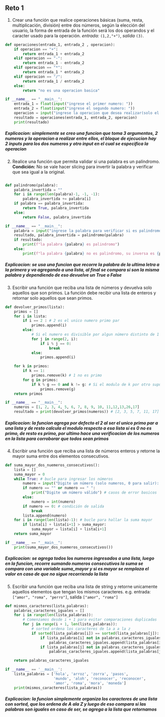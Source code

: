 ## Reto 1

1. Crear una función que realice operaciones básicas (suma, resta, multiplicación, división) entre dos números, según la elección del usuario, la forma de entrada de la función será los dos operandos y el caracter usado para la operación. *entrada:* `(1,2,"+")`, *salida* `(3)`.

```python
def operaciones(entrada_1, entrada_2 , operacion):
    if operacion == "+":
        return entrada_1 + entrada_2
    elif operacion == "-":
        return entrada_1 - entrada_2
    elif operacion == "*":
        return entrada_1 * entrada_2
    elif operacion == "/":
        return entrada_1 / entrada_2
    else:
        return "no es una operacion basica"

if __name__ == "__main__":
    entrada_1 = float(input("ingrese el primer numero: "))
    entrada_2 = float(input("ingrese el segundo numero: "))
    operacion = input("ingrese la operacion que desea realizar(solo el simbolo +, -, *, /): ")
    resultado = operaciones(entrada_1, entrada_2, operacion)
    print(resultado)
```
##### Explicacion: simplemente se creo una funcion que toma 3 argumentos, 2 numeros y la operacion a realizar entre ellos, el bloque de ejecucion hay 2 inputs para los dos numeros y otro input en el cual se especifica la operacion
  
2. Realice una función que permita validar si una palabra es un palíndromo. **Condición:** No se vale hacer slicing para invertir la palabra y verificar que sea igual a la original.

```python

def palindromo(palabra):
    palabra_invertida = ""
    for i in range(len(palabra)-1, -1, -1):
        palabra_invertida += palabra[i]
    if palabra == palabra_invertida:
        return True, palabra_invertida
    else:
        return False, palabra_invertida

if __name__ == "__main__":
    palabra = input("ingrese la palabra para verificar si es palindromo: ")
    resultado, palabra_invertida = palindromo(palabra)
    if resultado:
        print(f"la palabra {palabra} es palindromo")
    else:
        print(f"la palabra {palabra} no es palindromo, su inversa es {palabra_invertida}")
```
##### Explicacion: se usa una funcion que recorre la palabra de la ultima letra a la primera y va agregando a una lista, al final se compara si son la misma palabra y dependiendo de eso devuelve un True o False

3. Escribir una función que reciba una lista de números y devuelva solo aquellos que son primos. La función debe recibir una lista de enteros y retornar solo aquellos que sean primos.
```python
def devolver_primos(lista):
    primos = []
    for i in lista: 
        if i == 2 : # 2 es el unico numero primo par
            primos.append(i)
        else:
            # Si el numero es divisible por algun número distinto de 1 y de si mismo, no es primo
            for j in range(2, i): 
                if i % j == 0:
                    break
            else:
                primos.append(i)   

    for k in primos:
        if k == 1:
            primos.remove(k) # 1 no es primo
        for g in primos:
            if k % g == 0 and k != g: # Si el modulo de k por otro supuesto primo es 0, no es primo
                primos.remove(g)
    return primos

if __name__ == "__main__":
    numeros = [1, 2, 3, 4, 5, 6, 7, 8, 9, 10, 11,12,13,26,17]
    resultado = print(devolver_primos(numeros)) # [2, 3, 5, 7, 11, 17]
```
##### Explicacion: la funcion agrega por defecto el 2 al ser el unico primo par a una lista y de resto calcula el modulo respecto a esa lista si es 0 no es primo, de resto es primo, por ultimo hace una verificacion de los numeros en la lista para corroborar que todos sean primos

4. Escribir una función que reciba una lista de números enteros y retorne la mayor suma entre dos elementos consecutivos.
```python
def suma_mayor_dos_nuemeros_consecutivos():
    lista = []
    suma_mayor = 0
    while True: # bucle para ingresar los números
        numero = input("Digite um número (solo numeros, 0 para salir): ")
        if numero == "" or numero == " ":
            print("Digite um número válido") # casos de error basicos
        else:
            numero = int(numero)
        if numero == 0: # condición de salida
            break
        lista.append(numero)
    for i in range(len(lista)-1): # bucle para hallar la suma mayor
        if lista[i] + lista[i+1] > suma_mayor:
            suma_mayor = lista[i] + lista[i+1]
    return suma_mayor

if __name__ == "__main__":
    print(suma_mayor_dos_nuemeros_consecutivos())

```
##### Explicacion: se agrega todos los numeros ingresados a una lista, luego en la funcion, recorre sumando numeros consecutivos la suma se compara con una variable suma_mayor y si es mayor se remplaza el valor en caso de que no sigue recorriendo la lista

5. Escribir una función que reciba una lista de string y retorne unicamente aquellos elementos que tengan los mismos caracteres. e.g. entrada: `["amor", "roma", "perro"]`, salida `["amor", "roma"]`
```python
def mismos_caracteres(lista_palabras):
    palabras_caracteres_iguales = []
    for i in range(len(lista_palabras)):
        # Comenzamos desde i + 1 para evitar comparaciones duplicadas
        for j in range(i + 1, len(lista_palabras)): 
            # sorted ordena los caracteres de la a a la z
            if sorted(lista_palabras[i]) == sorted(lista_palabras[j]):
                if lista_palabras[i] not in palabras_caracteres_iguales:
                    palabras_caracteres_iguales.append(lista_palabras[i])
                if lista_palabras[j] not in palabras_caracteres_iguales:
                    palabras_caracteres_iguales.append(lista_palabras[j])

    return palabras_caracteres_iguales

if __name__ == '__main__':
    lista_palabras = ['hola', 'arroz', 'zorra', 'pasos', 
                      'mundo', 'aloh', 'reconocer', 'reconocer',
                      'amor', 'roma', 'mora', 'moneda']
    print(mismos_caracteres(lista_palabras))
```
##### Explicacion: la funcion simplemente organiza los caracteres de una lista con sorted, que los ordena de A ala Z y luego de eso compara si las palabras son iguales en caso de ser, se agrega a la lista que retornamos
